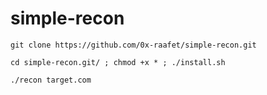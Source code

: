 # simple-recon

```
git clone https://github.com/0x-raafet/simple-recon.git
```
```
cd simple-recon.git/ ; chmod +x * ; ./install.sh
```
```
./recon target.com
```
